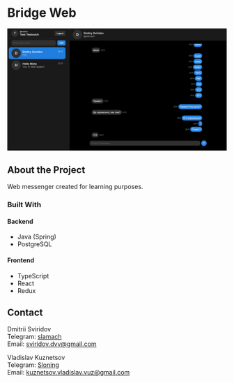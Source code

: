 # Bridge Web

![Chat page screenshot](docs/media/screenshot.png)

## About the Project

Web messenger created for learning purposes.

### Built With

#### Backend

- Java (Spring)
- PostgreSQL

#### Frontend

- TypeScript
- React
- Redux

## Contact

Dmitrii Sviridov  
Telegram: [slamach](https://t.me/slamach)  
Email: sviridov.dvv@gmail.com

Vladislav Kuznetsov  
Telegram: [Sloning](https://t.me/Sloning)  
Email: kuznetsov.vladislav.vuz@gmail.com
